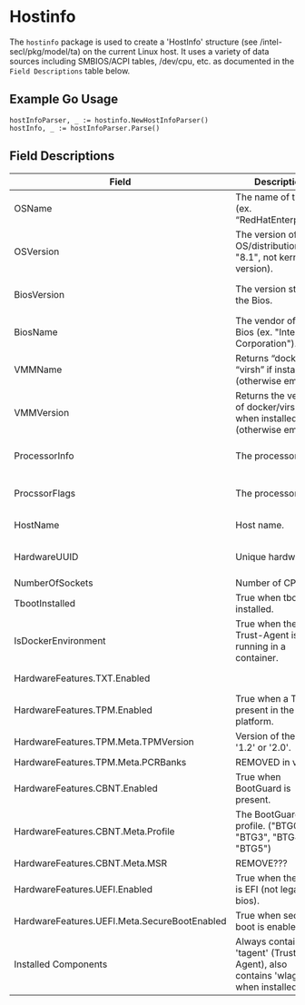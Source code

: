 # Hostinfo

The `hostinfo` package is used to create a 'HostInfo' structure (see /intel-secl/pkg/model/ta) on the current Linux host.  It uses a variety of data sources including SMBIOS/ACPI tables, /dev/cpu, etc. as documented in the `Field Descriptions` table below.

## Example Go Usage
```
hostInfoParser, _ := hostinfo.NewHostInfoParser()
hostInfo, _ := hostInfoParser.Parse()
```

## Field Descriptions
|Field|Description|Data Source|
|-----|-----------|-----------|
|OSName|The name of the OS (ex. “RedHatEnterprise”).|Parsed from /etc/os-release.|
|OSVersion|The version of the OS/distribution (ex. "8.1", not kernel version).|Parsed from /etc/os-release.|
|BiosVersion|The version string of the Bios.|Parsed from SMBIOS table type #0.|
|BiosName|The vendor of the Bios (ex. "Intel Corporation").|Parsed from SMBIOS table type #0.|
|VMMName|Returns “docker” or “virsh” if installed (otherwise empty).||
|VMMVersion|Returns the version of docker/virsh when installed (otherwise empty).||
|ProcessorInfo|The processor id.|Parsed from SMBIOS table type #4.|
|ProcssorFlags|The processor flags.|Parsed from SMBIOS table type #4.|
|HostName|Host name.|Parsed from /etc/hostname.|
|HardwareUUID|Unique hardware id.|Parsed from SMBIOS table type #1.|
|NumberOfSockets|Number of CPUs.||
|TbootInstalled|True when tboot is installed.||
|IsDockerEnvironment|True when the Trust-Agent is running in a container.||
|HardwareFeatures.TXT.Enabled||Parsed from /dev/cpu/0/msr.|
|HardwareFeatures.TPM.Enabled|True when a TPM is present in the platform.||
|HardwareFeatures.TPM.Meta.TPMVersion|Version of the TPM.  '1.2' or '2.0'.||
|HardwareFeatures.TPM.Meta.PCRBanks|REMOVED in v3.4||
|HardwareFeatures.CBNT.Enabled|True when BootGuard is present.|Parsed from /dev/cpu/0/msr.|
|HardwareFeatures.CBNT.Meta.Profile|The BootGuard profile.  ("BTG0", "BTG3", "BTG4" or "BTG5")||
|HardwareFeatures.CBNT.Meta.MSR|REMOVE???||
|HardwareFeatures.UEFI.Enabled|True when the Bios is EFI (not legacy bios).||
|HardwareFeatures.UEFI.Meta.SecureBootEnabled|True when secure-boot is enabled.||
|Installed Components|Always contains 'tagent' (Trust-Agent), also contains 'wlagent' when installed.||